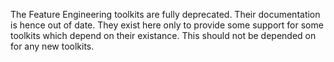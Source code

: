 The Feature Engineering toolkits are fully deprecated.
Their documentation is hence out of date. They exist here only to provide
some support for some toolkits which depend on their existance.
This should not be depended on for any new toolkits.
